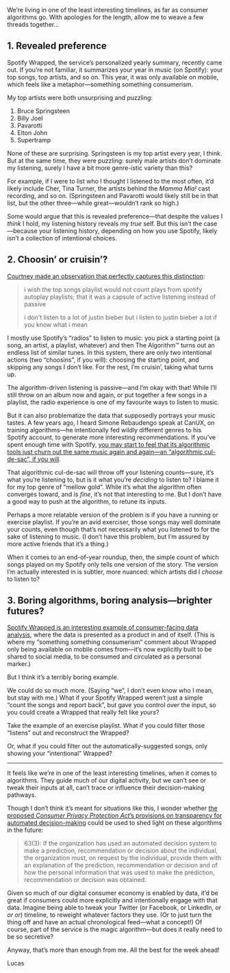 We’re living in one of the least interesting timelines, as far as consumer algorithms go. With apologies for the length, allow me to weave a few threads together…

## 1. Revealed preference

Spotify Wrapped, the service’s personalized yearly summary, recently came out. If you’re not familiar, it summarizes your year in music (on Spotify): your top songs, top artists, and so on. This year, it was only available on mobile, which feels like a metaphor—something something consumerism.

My top artists were both unsurprising and puzzling:

1. Bruce Springsteen
2. Billy Joel
3. Pavarotti
4. Elton John
5. Supertramp

None of these are surprising. Springsteen is my top artist every year, I think. But at the same time, they were puzzling: surely male artists don’t dominate my listening, surely I have a bit more genre-istic variety than this?

For example, if I were to list who I thought I listened to the most often, it’d likely include Cher, Tina Turner, the artists behind the _Mamma Mia!_ cast recording, and so on. (Springsteen and Pavarotti would likely still be in that list, but the other three—while great—wouldn’t rank so high.)

Some would argue that this is revealed preference—that despite the values I _think_ I hold, my listening history reveals my _true_ self. But this isn’t the case—because your listening history, depending on how you use Spotify, likely isn’t a collection of intentional choices.

## 2. Choosin’ or cruisin’?

[Courtney made an observation that perfectly captures this distinction](https://twitter.com/sidewalkballet/status/1334146750786002952):

> i wish the top songs playlist would not count plays from spotify autoplay playlists; that it was a capsule of active listening instead of passive
> 
> i don't listen to a lot of justin bieber but i listen to justin bieber a lot if you know what i mean

I mostly use Spotify’s “radios” to listen to music: you pick a starting point (a song, an artist, a playlist, whatever) and then The Algorithm™ turns out an endless list of similar tunes. In this system, there are only two intentional actions (two “choosins”, if you will): choosing the starting point, and skipping any songs I don’t like. For the rest, I’m cruisin’, taking what turns up.

The algorithm-driven listening is passive—and I’m okay with that! While I’ll still throw on an album now and again, or put together a few songs in a playlist, the radio experience is one of my favourite ways to listen to music.

But it can also problematize the data that supposedly portrays your music tastes. A few years ago, I heard Simone Rebaudengo speak at CanUX, on training algorithms—he intentionally fed wildly different genres to his Spotify account, to generate more interesting recommendations. If you’ve spent enough time with Spotify, [you may start to feel that its algorithmic tools just churn out the same music again and again—an “algorithmic cul-de-sac”, if you will](https://twitter.com/fishandchipsing/status/1193123764633927680).

That algorithmic cul-de-sac will throw off your listening counts—sure, it’s what you’re listening to, but is it what you’re _deciding_ to listen to? I blame it for my top genre of “mellow gold”. While it’s what the algorithm often converges toward, and is _fine_, it’s not that interesting to me. But I don’t have a good way to push at the algorithm, to retune its inputs.

Perhaps a more relatable version of the problem is if you have a running or exercise playlist. If you’re an avid exerciser, those songs may well dominate your counts, even though that’s not necessarily what you listened to for the sake of listening to music. (I don’t have this problem, but I’m assured by more active friends that it’s a thing.)

When it comes to an end-of-year roundup, then, the simple count of which songs played on my Spotify only tells one version of the story. The version I’m actually interested in is subtler, more nuanced: which artists did I _choose_ to listen to?

## 3. Boring algorithms, boring analysis—brighter futures?

[Spotify Wrapped is an interesting example of consumer-facing data analysis](https://twitter.com/travisgerke/status/1335605202771202052), where the data is presented as a product in and of itself. (This is where my “something something consumerism” comment about Wrapped only being available on mobile comes from—it’s now explicitly built to be shared to social media, to be consumed and circulated as a personal marker.)

But I think it’s a terribly boring example.

We could do so much more. (Saying “we”, I don’t even know who I mean, but stay with me.) What if your Spotify Wrapped weren’t just a simple “count the songs and report back”, but gave you control over the input, so you could create a Wrapped that really felt like _yours_?

Take the example of an exercise playlist. What if you could filter those “listens” out and reconstruct the Wrapped?

Or, what if you could filter out the automatically-suggested songs, only showing your “intentional” Wrapped?

---

It feels like we’re in one of the least interesting timelines, when it comes to algorithms. They guide much of our digital activity, but we can’t see or tweak their inputs at all, can’t trace or influence their decision-making pathways. 

Though I don’t think it’s meant for situations like this, I wonder whether [the proposed _Consumer Privacy Protection Act_’s provisions on transparency for automated decision-making](https://parl.ca/DocumentViewer/en/43-2/bill/C-11/first-reading) could be used to shed light on these algorithms in the future:

> 63(3): If the organization has used an automated decision system to make a prediction, recommendation or decision about the individual, the organization must, on request by the individual, provide them with an explanation of the prediction, recommendation or decision and of how the personal information that was used to make the prediction, recommendation or decision was obtained.

Given so much of our digital consumer economy is enabled by data, it’d be great if consumers could more explicitly and intentionally engage with that data. Imagine being able to tweak your Twitter (or Facebook, or LinkedIn, _or or or_) timeline, to reweight whatever factors they use. (Or to just turn the thing off and have an actual chronological feed—what a concept!) Of course, part of the service is the magic algorithm—but does it really need to be so secretive?

Anyway, that’s more than enough from me. All the best for the week ahead!

Lucas
